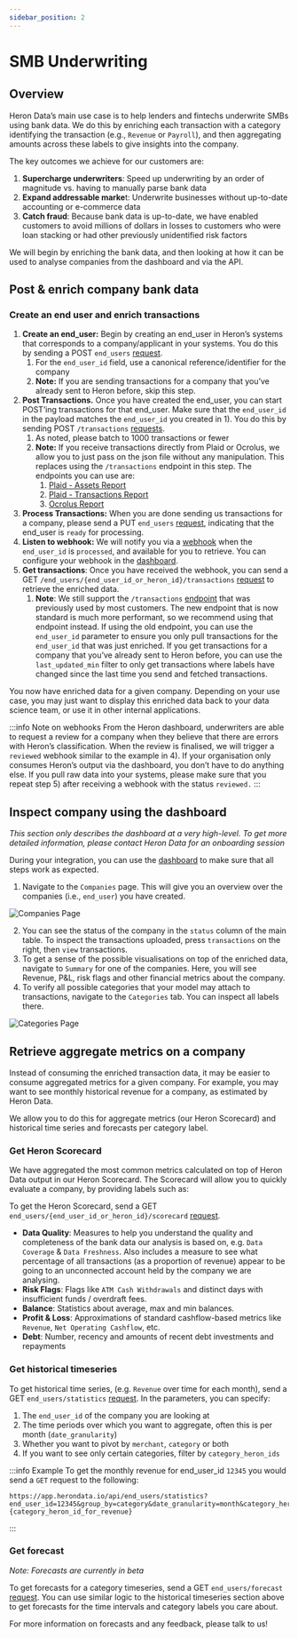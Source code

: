 ```yaml
---
sidebar_position: 2
---
```


# SMB Underwriting

## Overview

Heron Data’s main use case is to help lenders and fintechs underwrite SMBs using bank data. We do this by enriching each transaction with a category identifying the transaction (e.g., `Revenue` or `Payroll`), and then aggregating amounts across these labels to give insights into the company.

The key outcomes we achieve for our customers are:

1. **Supercharge underwriters**: Speed up underwriting by an order of magnitude vs. having to manually parse bank data
2. **Expand addressable marke**t: Underwrite businesses without up-to-date accounting or e-commerce data
3. **Catch fraud**: Because bank data is up-to-date, we have enabled customers to avoid millions of dollars in losses to customers who were loan stacking or had other previously unidentified risk factors

We will begin by enriching the bank data, and then looking at how it can be used to analyse companies from the dashboard and via the API.

## Post & enrich company bank data

### Create an end user and enrich transactions

1. **Create an end_user:** Begin by creating an end_user in Heron’s systems that corresponds to a company/applicant in your systems. You do this by sending a POST `end_users` [request](https://docs.herondata.io/api#tag/EndUsers/paths/~1api~1end_users/post).
    1. For the `end_user_id` field, use a canonical reference/identifier for the company
    2. **Note:** If you are sending transactions for a company that you’ve already sent to Heron before, skip this step.
2. **Post Transactions.** Once you have created the end_user, you can start POST’ing transactions for that end_user. Make sure that the `end_user_id` in the payload matches the `end_user_id` you created in 1). You do this by sending POST `/transactions` [requests](https://docs.herondata.io/api#tag/Transactions/paths/~1api~1transactions/post).
    1. As noted, please batch to 1000 transactions or fewer
    2. **Note:** If you receive transactions directly from Plaid or Ocrolus, we allow you to just pass on the json file without any manipulation. This replaces using the `/transactions` endpoint in this step. The endpoints you can use are:
        1. [Plaid - Assets Report](https://docs.herondata.io/api#tag/EndUserIntegrations/paths/~1api~1end_users~1{end_user_id_or_heron_id}~1plaid~1assets/post) 
        2. [Plaid - Transactions Report](https://docs.herondata.io/api#tag/EndUserIntegrations/paths/~1api~1end_users~1{end_user_id_or_heron_id}~1plaid~1transactions/post)
        3. [Ocrolus Report](https://docs.herondata.io/api#tag/EndUserIntegrations/paths/~1api~1end_users~1{end_user_id_or_heron_id}~1ocrolus/post)
3. **Process Transactions:** When you are done sending us transactions for a company, please send a PUT `end_users` [request](https://docs.herondata.io/api#tag/EndUsers/paths/~1api~1end_users/put), indicating that the end_user is `ready` for processing. 
4. **Listen to webhook:** We will notify you via a [webhook](/webhooks) when the `end_user_id` is `processed`, and available for you to retrieve. You can configure your webhook in the [dashboard](https://dashboard.herondata.io/).
5. **Get transactions**: Once you have received the webhook, you can send a GET `/end_users/{end_user_id_or_heron_id}/transactions` [request](https://docs.herondata.io/api#tag/Transactions/paths/~1api~1end_users~1{end_user_id_or_heron_id}~1transactions/get) to retrieve the enriched data. 
    1. **Note**: We still support the `/transactions` [endpoint](https://docs.herondata.io/api#tag/Transactions/paths/~1api~1transactions/get) that was previously used by most customers. The new endpoint that is now standard is much more performant, so we recommend using that endpoint instead. If using the old endpoint, you can use the `end_user_id` parameter to ensure you only pull transactions for the `end_user_id` that was just enriched. If you get transactions for a company that you’ve already sent to Heron before, you can use the `last_updated_min` filter to only get transactions where labels have changed since the last time you send and fetched transactions. 

You now have enriched data for a given company. Depending on your use case, you may just want to display this enriched data back to your data science team, or use it in other internal applications.

:::info Note on webhooks
From the Heron dashboard, underwriters are able to request a review for a
company when they believe that there are errors with Heron’s classification.
When the review is finalised, we will trigger a `reviewed` webhook similar to
the example in 4). If your organisation only consumes Heron’s output via the
dashboard, you don’t have to do anything else. If you pull raw data into your
systems, please make sure that you repeat step 5) after receiving a webhook
with the status `reviewed.`
:::

## Inspect company using the dashboard

*This section only describes the dashboard at a very high-level. To get more detailed information, please contact Heron Data for an onboarding session*

During your integration, you can use the [dashboard](https://dashboard.herondata.io/) to make sure that all steps work as expected.

1. Navigate to the `Companies` page. This will give you an overview over the companies (i.e., `end_user`) you have created.

![Companies Page](/img/dashboard_companies_page.png)

2. You can see the status of the company in the `status` column of the main table. To inspect the transactions uploaded, press `transactions` on the right, then `view` transactions.
3. To get a sense of the possible visualisations on top of the enriched data, navigate to `Summary` for one of the companies. Here, you will see Revenue, P&L, risk flags and other financial metrics about the company.
4. To verify all possible categories that your model may attach to transactions, navigate to the `Categories` tab. You can inspect all labels there.

![Categories Page](/img/dashboard_categories_page.png)

## Retrieve aggregate metrics on a company

Instead of consuming the enriched transaction data, it may be easier to consume aggregated metrics for a given company. For example, you may want to see monthly historical revenue for a company, as estimated by Heron Data. 

We allow you to do this for aggregate metrics (our Heron Scorecard) and historical time series and forecasts per category label.

### Get Heron Scorecard

We have aggregated the most common metrics calculated on top of Heron Data output in our Heron Scorecard. The Scorecard will allow you to quickly evaluate a company, by providing labels such as:

To get the Heron Scorecard, send a GET `end_users/{end_user_id_or_heron_id}/scorecard` [request](https://docs.herondata.io/api#tag/EndUsers/paths/~1api~1end_users~1{end_user_id_or_heron_id}~1scorecard/get).

* **Data Quality**: Measures to help you understand the quality and completeness of the bank data our analysis is based on, e.g. `Data Coverage` & `Data Freshness`. Also includes a measure to see what percentage of all transactions (as a proportion of revenue) appear to be going to an unconnected account held by the company we are analysing.
* **Risk Flags**: Flags like `ATM Cash Withdrawals` and distinct days with insufficient funds / overdraft fees.
* **Balance**: Statistics about average, max and min balances.
* **Profit & Loss**: Approximations of standard cashflow-based metrics like `Revenue`, `Net Operating Cashflow`, etc.
* **Debt**: Number, recency and amounts of recent debt investments and repayments



### Get historical timeseries

To get historical time series, (e.g. `Revenue` over time for each month), send a GET `end_users/statistics` [request](https://docs.herondata.io/api#tag/EndUsers/paths/~1api~1end_users~1statistics/get). In the parameters, you can specify:

1. The `end_user_id` of the company you are looking at
2. The time periods over which you want to aggregate, often this is per month (`date_granularity`)
3. Whether you want to pivot by `merchant`, `category` or both
4. If you want to see only certain categories, filter by `category_heron_ids`

:::info Example
To get the monthly revenue for end_user_id `12345` you would send a `GET` request to the following: 
```
https://app.herondata.io/api/end_users/statistics?end_user_id=12345&group_by=category&date_granularity=month&category_heron_ids={category_heron_id_for_revenue}
```
:::

### Get forecast

*Note: Forecasts are currently in beta*

To get forecasts for a category timeseries, send a GET `end_users/forecast` [request](https://docs.herondata.io/api#tag/EndUsers/paths/~1api~1end_users~1forecast/get). You can use similar logic to the historical timeseries section above to get forecasts for the time intervals and category labels you care about.

For more information on forecasts and any feedback, please talk to us!
